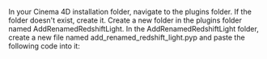 In your Cinema 4D installation folder, navigate to the plugins folder. If the folder doesn't exist, create it.
Create a new folder in the plugins folder named AddRenamedRedshiftLight.
In the AddRenamedRedshiftLight folder, create a new file named add_renamed_redshift_light.pyp and paste the following code into it:
